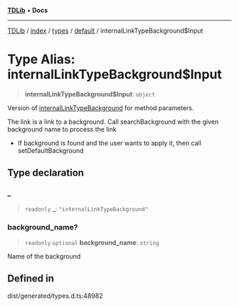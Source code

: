 [**TDLib**](../../../../../../README.md) • **Docs**

***

[TDLib](../../../../../../modules.md) / [index](../../../../../README.md) / [types](../../../README.md) / [default](../README.md) / internalLinkTypeBackground$Input

# Type Alias: internalLinkTypeBackground$Input

> **internalLinkTypeBackground$Input**: `object`

Version of [internalLinkTypeBackground](internalLinkTypeBackground.md) for method parameters.

The link is a link to a background. Call searchBackground with the given background name to process the link

- If background is found and the user wants to apply it, then call setDefaultBackground

## Type declaration

### \_

> `readonly` **\_**: `"internalLinkTypeBackground"`

### background\_name?

> `readonly` `optional` **background\_name**: `string`

Name of the background

## Defined in

dist/generated/types.d.ts:48982
